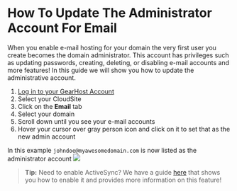 # How To Update The Administrator Account For Email
When you enable e-mail hosting for your domain the very first user you create becomes the domain administrator. This account has privileges such as updating passwords, creating, deleting, or disabling e-mail accounts and more features! In this guide we will show you how to update the administrative account. 

1. [Log in to your GearHost Account](https://my.gearhost.com/account/login)
2. Select your CloudSite
3. Click on the **Email** tab
4. Select your domain
5. Scroll down until you see your e-mail accounts
6. Hover your cursor over gray person icon and click on it to set that as the new admin account

In this example `johndoe@myawesomedomain.com` is now listed as the administrator account
<img src="https://raw.githubusercontent.com/Gearhost/docs/master/Images/admin_account.PNG" />

>**Tip:** Need to enable ActiveSync? We have a guide [here](https://www.gearhost.com/documentation/activesync) that shows you how to enable it and provides more information on this feature!